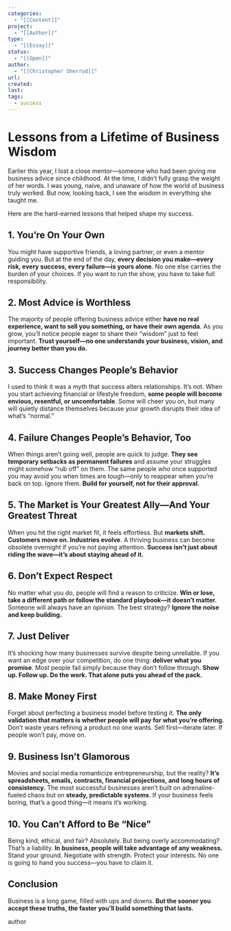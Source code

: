 ```yaml
---
categories:
  - "[[Content]]"
project:
  - "[[Author]]"
type:
  - "[[Essay]]"
status:
  - "[[Open]]"
author:
  - "[[Christopher Sherrod]]"
url: 
created:
last:
tags:
  - success
---
```

# **Lessons from a Lifetime of Business Wisdom**  

Earlier this year, I lost a close mentor—someone who had been giving me business advice since childhood. At the time, I didn’t fully grasp the weight of her words. I was young, naive, and unaware of how the world of business truly worked. But now, looking back, I see the wisdom in everything she taught me.  

Here are the hard-earned lessons that helped shape my success.  

## **1. You’re On Your Own**  

You might have supportive friends, a loving partner, or even a mentor guiding you. But at the end of the day, **every decision you make—every risk, every success, every failure—is yours alone**. No one else carries the burden of your choices. If you want to run the show, you have to take full responsibility.  

## **2. Most Advice is Worthless**  

The majority of people offering business advice either **have no real experience, want to sell you something, or have their own agenda**. As you grow, you’ll notice people eager to share their “wisdom” just to feel important. **Trust yourself—no one understands your business, vision, and journey better than you do.**  

## **3. Success Changes People’s Behavior**  

I used to think it was a myth that success alters relationships. It’s not. When you start achieving financial or lifestyle freedom, **some people will become envious, resentful, or uncomfortable**. Some will cheer you on, but many will quietly distance themselves because your growth disrupts their idea of what’s “normal.”  

## **4. Failure Changes People’s Behavior, Too**  

When things aren’t going well, people are quick to judge. **They see temporary setbacks as permanent failures** and assume your struggles might somehow “rub off” on them. The same people who once supported you may avoid you when times are tough—only to reappear when you’re back on top. Ignore them. **Build for yourself, not for their approval.**  

## **5. The Market is Your Greatest Ally—And Your Greatest Threat**  

When you hit the right market fit, it feels effortless. But **markets shift. Customers move on. Industries evolve**. A thriving business can become obsolete overnight if you’re not paying attention. **Success isn’t just about riding the wave—it’s about staying ahead of it.**  

## **6. Don’t Expect Respect**  

No matter what you do, people will find a reason to criticize. **Win or lose, take a different path or follow the standard playbook—it doesn’t matter.** Someone will always have an opinion. The best strategy? **Ignore the noise and keep building.**  

## **7. Just Deliver**  

It’s shocking how many businesses survive despite being unreliable. If you want an edge over your competition, do one thing: **deliver what you promise**. Most people fail simply because they don’t follow through. **Show up. Follow up. Do the work. That alone puts you ahead of the pack.**  

## **8. Make Money First**  

Forget about perfecting a business model before testing it. **The only validation that matters is whether people will pay for what you’re offering.** Don’t waste years refining a product no one wants. Sell first—iterate later. If people won’t pay, move on.  

## **9. Business Isn’t Glamorous**  

Movies and social media romanticize entrepreneurship, but the reality? **It’s spreadsheets, emails, contracts, financial projections, and long hours of consistency.** The most successful businesses aren’t built on adrenaline-fueled chaos but on **steady, predictable systems**. If your business feels boring, that’s a good thing—it means it’s working.  

## **10. You Can’t Afford to Be “Nice”**  

Being kind, ethical, and fair? Absolutely. But being overly accommodating? That’s a liability. **In business, people will take advantage of any weakness.** Stand your ground. Negotiate with strength. Protect your interests. No one is going to hand you success—you have to claim it.  

## Conclusion

Business is a long game, filled with ups and downs. **But the sooner you accept these truths, the faster you’ll build something that lasts.**

author
